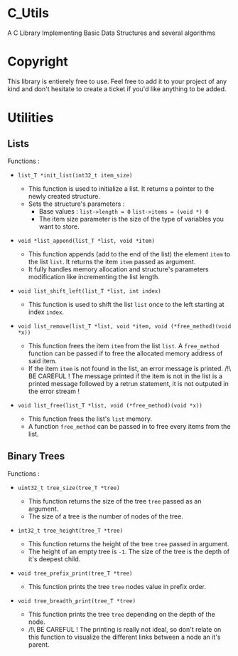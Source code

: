 # C_Utils
A C Library Implementing Basic Data Structures and several algorithms

# Copyright
This library is entierely free to use. Feel free to add it to your project of any kind and don't hesitate to create a ticket if you'd like anything to be added.

# Utilities

## Lists

Functions : 
* ```list_T *init_list(int32_t item_size)```
    * This function is used to initialize a list. It returns a pointer to the newly created structure.
    * Sets the structure's parameters : 
        * Base values : ```list->length = 0```
                            ```list->items = (void *) 0```
        * The item size parameter is the size of the type of variables you want to store.

* ```void *list_append(list_T *list, void *item)```
    * This function appends (add to the end of the list) the element ```item``` to the list ```list```. It returns the item ```item``` passed as argument.
    * It fully handles memory allocation and structure's parameters modification like incrementing the list length.

* ```void list_shift_left(list_T *list, int index)```
    * This function is used to shift the list ```list``` once to the left starting at index ```index```.

* ```void list_remove(list_T *list, void *item, void (*free_method)(void *x))```
    * This function frees the item ```item``` from the list ```list```. A ```free_method``` function can be passed if to free the allocated memory address of said item.
    * If the item ```item``` is not found in the list, an error message is printed. /!\ BE CAREFUL ! The message printed if the item is not in the list is a printed message followed by a retrun statement, it is not outputed in the error stream !

* ```void list_free(list_T *list, void (*free_method)(void *x))```
    * This function frees the list's ```list``` memory.
    * A function ```free_method``` can be passed in to free every items from the list.

## Binary Trees

Functions :
* ```uint32_t tree_size(tree_T *tree)```
    * This function returns the size of the tree ```tree``` passed as an argument. 
    * The size of a tree is the number of nodes of the tree.

* ```int32_t tree_height(tree_T *tree)```
    * This function returns the height of the tree ```tree``` passed in argument.
    * The height of an empty tree is ```-1```. The size of the tree is the depth of it's deepest child.

* ```void tree_prefix_print(tree_T *tree)```
    * This function prints the tree ```tree``` nodes value in prefix order.

* ```void tree_breadth_print(tree_T *tree)```
    * This function prints the tree ```tree``` depending on the depth of the node.
    * /!\ BE CAREFUL ! The printing is really not ideal, so don't relate on this function to visualize the different links between a node an it's parent.
